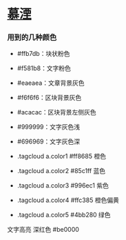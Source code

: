 # [慕湮](http://chaihua.me/)

### 用到的几种颜色

- \#ffb7db：块状粉色
- \#f581b8：文字粉色
- \#eaeaea：文章背景灰色
- \#f6f6f6：区块背景灰色
- \#acacac：区块背景左侧灰色
- \#999999：文字灰色浅
- \#696969：文字灰色深

- .tagcloud a.color1 #ff8685 橙色
- .tagcloud a.color2 #85c1ff 蓝色
- .tagcloud a.color3 #996ec1 紫色
- .tagcloud a.color4 #ffc385 橙色偏黄
- .tagcloud a.color5 #4bb280 绿色

文字高亮 深红色 #be0000